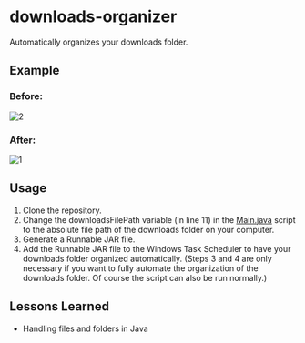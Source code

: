 # downloads-organizer
Automatically organizes your downloads folder.

## Example
### Before:
![2](https://github.com/raphaelgebel/downloadsorganizer/assets/98976609/da33086e-e1a1-4757-951d-3e215c2a5817)
### After:
![1](https://github.com/raphaelgebel/downloadsorganizer/assets/98976609/fcb992c6-6c02-4eb6-9792-0ef5239e7b9f)

## Usage
1. Clone the repository.
2. Change the downloadsFilePath variable (in line 11) in the [Main.java](http://Main.java) script to the absolute file path of the downloads folder on your computer.
3. Generate a Runnable JAR file.
4. Add the Runnable JAR file to the Windows Task Scheduler to have your downloads folder organized automatically.
(Steps 3 and 4 are only necessary if you want to fully automate the organization of the downloads folder. Of course the script can also be run normally.)

## Lessons Learned
- Handling files and folders in Java
